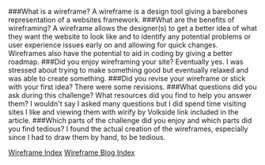 ###What is a wireframe?
A wireframe is a design tool giving a barebones representation of a websites framework.
###What are the benefits of wireframing?
A wireframe allows the designer(s) to get a better idea of what they want the website to look like and to identify any potential problems or user experience issues early on and allowing for quick changes. Wireframes also have the potential to aid in coding by giving a better roadmap.
###Did you enjoy wireframing your site?
Eventually yes. I was stressed about trying to make something good but eventually relaxed and was able to create something.
###Did you revise your wireframe or stick with your first idea?
There were some revisions.
###What questions did you ask during this challenge? What resources did you find to help you answer them?
I wouldn't say I asked many questions but I did spend time visiting sites I like and viewing them with wirify by Volkside link included in the article.
###Which parts of the challenge did you enjoy and which parts did you find tedious?
I found the actual creation of the wireframes, especially since I had to draw them by hand, to be tedious.

[Wireframe Index](/imgs/Wireframe-index.jpg)
[Wireframe Blog Index](/week-2/imgs/wireframe-blog-index.jpg)